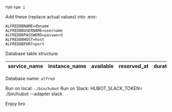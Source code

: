run `npm i`

Add these (replace actual values) into .env: 

```
ALFREDDBNAME=dbname
ALFREDDBUSERNAME=username
ALFREDDBPASSWORD=password
ALFREDDBHOST=host
ALFREDDBPORT=port
```

Database table structure: 

| service_name | instance_name | available | reserved_at | duration | booked_by | comments |
|--------------|---------------|-----------|-------------|----------|-----------|----------|

Database name: `alfred`

Run on local: `./bin/hubot`
Run on Slack: HUBOT_SLACK_TOKEN=<SLACK TOKEN HERE> ./bin/hubot --adapter slack

Enjoy bro
